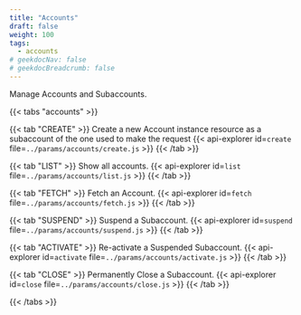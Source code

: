 ```yaml
---
title: "Accounts"
draft: false
weight: 100
tags:
  - accounts
# geekdocNav: false
# geekdocBreadcrumb: false
---
```


Manage Accounts and Subaccounts.

{{< tabs "accounts" >}}

{{< tab "CREATE" >}}
Create a new Account instance resource as a subaccount of the one used to make the request
{{< api-explorer id=`create` file=`../params/accounts/create.js` >}}
{{< /tab >}}

{{< tab "LIST" >}}
Show all accounts.
{{< api-explorer id=`list` file=`../params/accounts/list.js` >}}
{{< /tab >}}

{{< tab "FETCH" >}}
Fetch an Account.
{{< api-explorer id=`fetch` file=`../params/accounts/fetch.js` >}}
{{< /tab >}}

{{< tab "SUSPEND" >}}
Suspend a Subaccount.
{{< api-explorer id=`suspend` file=`../params/accounts/suspend.js` >}}
{{< /tab >}}

{{< tab "ACTIVATE" >}}
Re-activate a Suspended Subaccount.
{{< api-explorer id=`activate` file=`../params/accounts/activate.js` >}}
{{< /tab >}}

{{< tab "CLOSE" >}}
Permanently Close a Subaccount.
{{< api-explorer id=`close` file=`../params/accounts/close.js` >}}
{{< /tab >}}

{{< /tabs >}}

